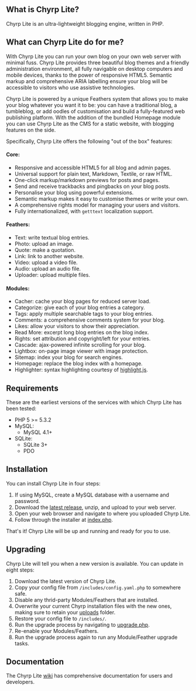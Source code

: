 ## What is Chyrp Lite?

Chyrp Lite is an ultra-lightweight blogging engine, written in PHP.

## What can Chyrp Lite do for me?
With Chyrp Lite you can run your own blog on your own web server with minimal fuss. Chyrp Lite provides three beautiful blog themes and a friendly administration environment, all fully navigable on desktop computers and mobile devices, thanks to the power of responsive HTML5. Semantic markup and comprehensive ARIA labelling ensure your blog will be accessible to visitors who use assistive technologies.

Chyrp Lite is powered by a unique Feathers system that allows you to make your blog whatever you want it to be: you can have a traditional blog, a tumbleblog, or add oodles of customisation and build a fully-featured web publishing platform. With the addition of the bundled Homepage module you can use Chyrp Lite as the CMS for a static website, with blogging features on the side.

Specifically, Chyrp Lite offers the following "out of the box" features:

#### Core:
* Responsive and accessible HTML5 for all blog and admin pages.
* Universal support for plain text, Markdown, Textile, or raw HTML.
* One-click markup/markdown previews for posts and pages.
* Send and receive trackbacks and pingbacks on your blog posts.
* Personalise your blog using powerful extensions.
* Semantic markup makes it easy to customise themes or write your own.
* A comprehensive rights model for managing your users and visitors.
* Fully internationalized, with `getttext` localization support.

#### Feathers:
* Text: write textual blog entries.
* Photo: upload an image.
* Quote: make a quotation.
* Link: link to another website.
* Video: upload a video file.
* Audio: upload an audio file.
* Uploader: upload multiple files.

#### Modules:
* Cacher: cache your blog pages for reduced server load.
* Categorize: give each of your blog entries a category.
* Tags: apply multiple searchable tags to your blog entries.
* Comments: a comprehensive comments system for your blog.
* Likes: allow your visitors to show their appreciation.
* Read More: excerpt long blog entries on the blog index.
* Rights: set attribution and copyright/left for your entries.
* Cascade: ajax-powered infinite scrolling for your blog.
* Lightbox: on-page image viewer with image protection.
* Sitemap: index your blog for search engines.
* Homepage: replace the blog index with a homepage.
* Highlighter: syntax highlighting courtesy of [highlight.js](https://highlightjs.org/).

## Requirements
These are the earliest versions of the services with which Chyrp Lite has been tested:

* PHP 5 >= 5.3.2
* MySQL:
  - MySQL 4.1+
* SQLite:
  - SQLite 3+
  - PDO

## Installation
You can install Chyrp Lite in four steps:

1. If using MySQL, create a MySQL database with a username and password.
2. Download the [latest release](https://github.com/xenocrat/chyrp-lite/releases), unzip, and upload to your web server.
3. Open your web browser and navigate to where you uploaded Chyrp Lite.
4. Follow through the installer at [index.php](index.php).

That's it! Chyrp Lite will be up and running and ready for you to use.

## Upgrading
Chyrp Lite will tell you when a new version is available. You can update in eight steps:

1. Download the latest version of Chyrp Lite.
2. Copy your config file from `/includes/config.yaml.php` to somewhere safe.
3. Disable any thrid-party Modules/Feathers that are installed.
4. Overwrite your current Chyrp installation files with the new ones, making sure to retain your [uploads](uploads/) folder.
5. Restore your config file to `/includes/`.
6. Run the upgrade process by navigating to [upgrade.php](upgrade.php).
7. Re-enable your Modules/Feathers.
8. Run the upgrade process again to run any Module/Feather upgrade tasks.

## Documentation
The Chyrp Lite [wiki](https://github.com/xenocrat/chyrp-lite/wiki) has comprehensive documentation for users and developers.
